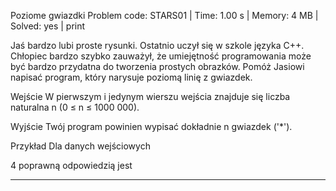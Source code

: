 Poziome gwiazdki
Problem code: STARS01 | Time: 1.00 s | Memory: 4 MB | Solved: yes | print

Jaś bardzo lubi proste rysunki. Ostatnio uczył się w szkole języka C++. Chłopiec bardzo szybko zauważył, że umiejętność programowania może być bardzo przydatna do tworzenia prostych obrazków. Pomóż Jasiowi napisać program, który narysuje poziomą linię z gwiazdek.

Wejście
W pierwszym i jedynym wierszu wejścia znajduje się liczba naturalna n (0 ≤ n ≤ 1000 000).

Wyjście
Twój program powinien wypisać dokładnie n gwiazdek ('*').

Przykład
Dla danych wejściowych

4
poprawną odpowiedzią jest
****